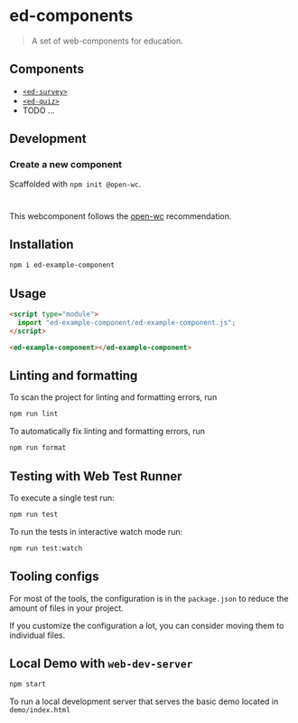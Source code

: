 # ed-components

> A set of web-components for education.

## Components

- [`<ed-survey>`](./ed-survey/)
- [`<ed-quiz>`](./ed-quiz/)
- TODO ...

## Development

### Create a new component

Scaffolded with `npm init @open-wc`.

# <ed-example-component>

This webcomponent follows the [open-wc](https://github.com/open-wc/open-wc) recommendation.

## Installation

```bash
npm i ed-example-component
```

## Usage

```html
<script type="module">
  import "ed-example-component/ed-example-component.js";
</script>

<ed-example-component></ed-example-component>
```

## Linting and formatting

To scan the project for linting and formatting errors, run

```bash
npm run lint
```

To automatically fix linting and formatting errors, run

```bash
npm run format
```

## Testing with Web Test Runner

To execute a single test run:

```bash
npm run test
```

To run the tests in interactive watch mode run:

```bash
npm run test:watch
```

## Tooling configs

For most of the tools, the configuration is in the `package.json` to reduce the amount of files in your project.

If you customize the configuration a lot, you can consider moving them to individual files.

## Local Demo with `web-dev-server`

```bash
npm start
```

To run a local development server that serves the basic demo located in `demo/index.html`
